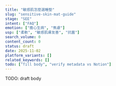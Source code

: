 ```yaml
---
title: "敏感肌怎麼選睡墊"
slug: "sensitive-skin-mat-guide"
stage: "SEE"
intent: ["FAQ"]
emotion: ["擔心生病", "焦慮"]
usp: ["柔軟", "敏感肌膚友善", "抗菌"]
search_volume: 0
content_count: 0
status: draft
date: 2025-11-02
platform_variants: []
related_keywords: []
todo: ["fill body", "verify metadata vs Notion"]
---
```


TODO: draft body
